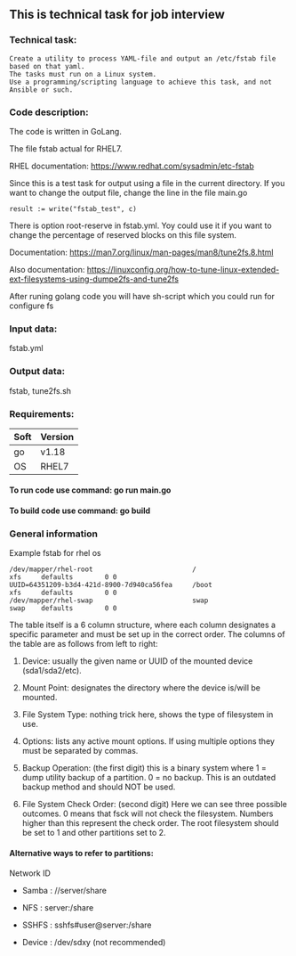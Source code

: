 ## This is technical task for job interview


### Technical task:
```
Create a utility to process YAML-file and output an /etc/fstab file based on that yaml.
The tasks must run on a Linux system.
Use a programming/scripting language to achieve this task, and not Ansible or such.
```

### Code description:

The code is written in GoLang.

The file fstab actual for RHEL7. 

RHEL documentation: https://www.redhat.com/sysadmin/etc-fstab

Since this is a test task for output using a file in the current directory. If you want to change the output file, change the line in the file main.go

```
result := write("fstab_test", c)
```


There is option root-reserve in fstab.yml. Yoy could use it if you want to change the percentage of reserved blocks on this file system.

Documentation: https://man7.org/linux/man-pages/man8/tune2fs.8.html

Also documentation: https://linuxconfig.org/how-to-tune-linux-extended-ext-filesystems-using-dumpe2fs-and-tune2fs

After runing golang code you will have sh-script which you could run for configure fs


### Input data: 
fstab.yml

### Output data: 
fstab, tune2fs.sh


### Requirements:
| Soft         | Version      | 
| -------------|:-------------| 
| go           | v1.18        | 
| OS           | RHEL7        |

#### To run code use command: go run main.go
#### To build code use command: go build


### General information

Example fstab for rhel os

```
/dev/mapper/rhel-root                         /                       xfs     defaults        0 0
UUID=64351209-b3d4-421d-8900-7d940ca56fea     /boot                   xfs     defaults        0 0
/dev/mapper/rhel-swap                         swap                    swap    defaults        0 0
```


The table itself is a 6 column structure, where each column designates a specific parameter and must be set up in the correct order. The columns of the table are as follows from left to right: 

1. Device: usually the given name or UUID of the mounted device (sda1/sda2/etc).

2. Mount Point: designates the directory where the device is/will be mounted. 

3. File System Type: nothing trick here, shows the type of filesystem in use. 

4. Options: lists any active mount options. If using multiple options they must be separated by commas. 

5. Backup Operation: (the first digit) this is a binary system where 1 = dump utility backup of a partition. 0 = no backup. This is an outdated backup method and should NOT be used. 

6. File System Check Order: (second digit) Here we can see three possible outcomes.  0 means that fsck will not check the filesystem. Numbers higher than this represent the check order. The root filesystem should be set to 1 and other partitions set to 2. 


#### Alternative ways to refer to partitions:


Network ID

* Samba : //server/share

* NFS : server:/share

* SSHFS : sshfs#user@server:/share

* Device : /dev/sdxy (not recommended)
